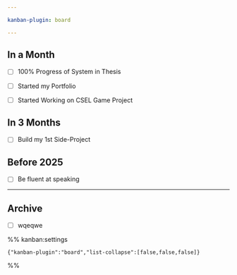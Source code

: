 ```yaml
---

kanban-plugin: board

---
```


## In a Month

- [ ] 100% Progress of System in Thesis
- [ ] Started my Portfolio
- [ ] Started Working on CSEL Game Project


## In 3 Months

- [ ] Build my 1st Side-Project


## Before 2025

- [ ] Be fluent at speaking


***

## Archive

- [ ] wqeqwe

%% kanban:settings
```
{"kanban-plugin":"board","list-collapse":[false,false,false]}
```
%%